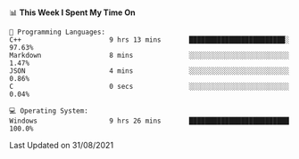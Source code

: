 
<!--START_SECTION:waka-->
📊 **This Week I Spent My Time On** 

```text
💬 Programming Languages: 
C++                      9 hrs 13 mins       ████████████████████████░   97.63% 
Markdown                 8 mins              ░░░░░░░░░░░░░░░░░░░░░░░░░   1.47% 
JSON                     4 mins              ░░░░░░░░░░░░░░░░░░░░░░░░░   0.86% 
C                        0 secs              ░░░░░░░░░░░░░░░░░░░░░░░░░   0.04%

💻 Operating System: 
Windows                  9 hrs 26 mins       █████████████████████████   100.0%

```


 Last Updated on 31/08/2021
<!--END_SECTION:waka-->
